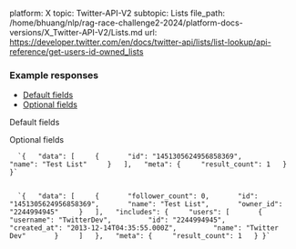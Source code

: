 platform: X
topic: Twitter-API-V2
subtopic: Lists
file_path: /home/bhuang/nlp/rag-race-challenge2-2024/platform-docs-versions/X_Twitter-API-V2/Lists.md
url: https://developer.twitter.com/en/docs/twitter-api/lists/list-lookup/api-reference/get-users-id-owned_lists

### Example responses

* [Default fields](#tab0)
* [Optional fields](#tab1)

Default fields

Optional fields

      `{   "data": [     {       "id": "1451305624956858369",       "name": "Test List"     }   ],   "meta": {     "result_count": 1   } }`
    

      `{   "data": [     {       "follower_count": 0,       "id": "1451305624956858369",       "name": "Test List",       "owner_id": "2244994945"     }   ],   "includes": {     "users": [       {         "username": "TwitterDev",         "id": "2244994945",         "created_at": "2013-12-14T04:35:55.000Z",         "name": "Twitter Dev"       }     ]   },   "meta": {     "result_count": 1   } }`